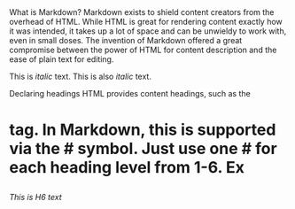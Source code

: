 ##
What is Markdown?
Markdown exists to shield content creators from the overhead of HTML. While HTML is great for rendering content exactly how it was intended, it takes up a lot of space and can be unwieldy to work with, even in small doses. The invention of Markdown offered a great compromise between the power of HTML for content description and the ease of plain text for editing.

This is *italic* text.
This is also _italic_ text.

Declaring headings
HTML provides content headings, such as the <h1> tag. In Markdown, this is supported via the # symbol. Just use one # for each heading level from 1-6.
  Ex
  ###### This is H6 text

